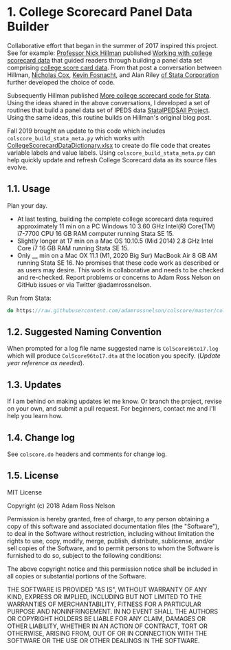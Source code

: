 # 1. College Scorecard Panel Data Builder
Collaborative effort that began in the summer of 2017 inspired this project. See for example: [Professor Nick Hillman](https://elpa.education.wisc.edu/elpa/people/faculty-and-staff-directory/nicholas-hillman) published [Working with college scorecard data](http://website.education.wisc.edu/nwhillman/index.php/2017/06/09/working-with-college-scorecard-data/) that guided readers through building a panel data set comprising [college score card data](https://collegescorecard.ed.gov/data/). From that post a conversation between Hillman, [Nicholas Cox](https://www.dur.ac.uk/geography/staff/geogstaffhidden/?id=335), [Kevin Fosnacht](http://education.indiana.edu/dotnetforms/Profile.aspx?u=kfosnach), and Alan Riley [of Stata Corporation](https://blog.stata.com/author/ariley/) further developed the choice of code.

Subsequently Hillman published [More college scorecard code for Stata](http://website.education.wisc.edu/nwhillman/index.php/2017/06/23/more-college-scorecard-code-for-stata/). Using the ideas shared in the above conversations, I developed a set of routines that build a panel data set of IPEDS data [StataIPEDSAll Project](https://github.com/adamrossnelson/StataIPEDSAll). Using the same ideas, this routine builds on Hillman's original blog post.

Fall 2019 brought an update to this code which includes `colscore_build_stata_meta.py` which works with [CollegeScorecardDataDictionary.xlsx](https://collegescorecard.ed.gov/assets/CollegeScorecardDataDictionary.xlsx) to create do file code that creates variable labels and value labels. Using `colscore_build_stata_meta.py` can help quickly update and refresh College Scorecard data as its source files evolve.

## 1.1. Usage

Plan your day. 
- At last testing, building the complete college scorecard data required approximately 11 min on a PC Windows 10 3.60 GHz Intel(R) Core(TM) i7-7700 CPU 16 GB RAM computer running Stata SE 15. 
- Slightly longer at 17 min on a Mac OS 10.10.5 (Mid 2014) 2.8 GHz Intel Core i7 16 GB RAM running Stata SE 15.
-  Only __ min on a Mac OX 11.1 (M1, 2020 Big Sur) MacBook Air 8 GB AM running Stata SE 16.
No promises that these code work as described or as users may desire. This work is collaborative and needs to be checked and re-checked. Report problems or concerns to Adam Ross Nelson on GitHub issues or via Twitter @adamrossnelson.

Run from Stata:

```Stata
do https://raw.githubusercontent.com/adamrossnelson/colscore/master/colscore.do
```

## 1.2. Suggested Naming Convention

When prompted for a log file name suggested name is `ColScore96to17.log` which will produce `ColScore96to17.dta` at the location you specify. (_Update year reference as needed_).

## 1.3. Updates

If I am behind on making updates let me know. Or branch the project, revise on your own, and submit a pull request. For beginners, contact me and I'll help you learn how.

## 1.4. Change log

See `colscore.do` headers and comments for change log.

## 1.5. License

MIT License

Copyright (c) 2018 Adam Ross Nelson

Permission is hereby granted, free of charge, to any person obtaining a copy of this software and associated documentation files (the "Software"), to deal in the Software without restriction, including without limitation the rights to use, copy, modify, merge, publish, distribute, sublicense, and/or sell copies of the Software, and to permit persons to whom the Software is furnished to do so, subject to the following conditions:

The above copyright notice and this permission notice shall be included in all copies or substantial portions of the Software.

THE SOFTWARE IS PROVIDED "AS IS", WITHOUT WARRANTY OF ANY KIND, EXPRESS OR IMPLIED, INCLUDING BUT NOT LIMITED TO THE WARRANTIES OF MERCHANTABILITY, FITNESS FOR A PARTICULAR PURPOSE AND NONINFRINGEMENT. IN NO EVENT SHALL THE AUTHORS OR COPYRIGHT HOLDERS BE LIABLE FOR ANY  CLAIM, DAMAGES OR OTHER LIABILITY, WHETHER IN AN ACTION OF CONTRACT, TORT OR OTHERWISE, ARISING FROM, OUT OF OR IN CONNECTION WITH THE SOFTWARE OR THE USE OR OTHER DEALINGS IN THE SOFTWARE.